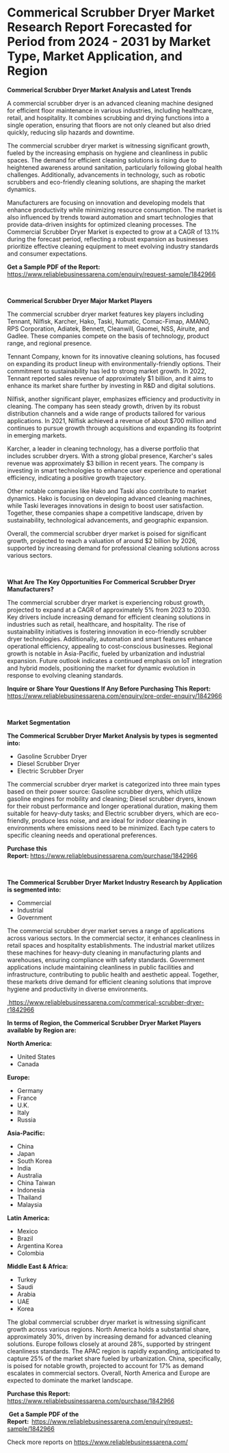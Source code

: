 <p><h1>Commerical Scrubber Dryer Market Research Report Forecasted for Period from 2024 -  2031 by Market Type, Market Application, and Region</h1></p><p><strong>Commerical Scrubber Dryer Market Analysis and Latest Trends</strong></p>
<p><p>A commercial scrubber dryer is an advanced cleaning machine designed for efficient floor maintenance in various industries, including healthcare, retail, and hospitality. It combines scrubbing and drying functions into a single operation, ensuring that floors are not only cleaned but also dried quickly, reducing slip hazards and downtime.</p><p>The commercial scrubber dryer market is witnessing significant growth, fueled by the increasing emphasis on hygiene and cleanliness in public spaces. The demand for efficient cleaning solutions is rising due to heightened awareness around sanitation, particularly following global health challenges. Additionally, advancements in technology, such as robotic scrubbers and eco-friendly cleaning solutions, are shaping the market dynamics. </p><p>Manufacturers are focusing on innovation and developing models that enhance productivity while minimizing resource consumption. The market is also influenced by trends toward automation and smart technologies that provide data-driven insights for optimized cleaning processes. The Commercial Scrubber Dryer Market is expected to grow at a CAGR of 13.1% during the forecast period, reflecting a robust expansion as businesses prioritize effective cleaning equipment to meet evolving industry standards and consumer expectations.</p></p>
<p><strong>Get a Sample PDF of the Report:&nbsp;</strong> <a href="https://www.reliablebusinessarena.com/enquiry/request-sample/1842966?utm_campaign=1912&utm_medium=2&utm_source=Github&utm_content=ia&utm_term=01012025&utm_id=commerical-scrubber-dryer">https://www.reliablebusinessarena.com/enquiry/request-sample/1842966</a></p>
<p>&nbsp;</p>
<p><strong>Commerical Scrubber Dryer Major Market Players</strong></p>
<p><p>The commercial scrubber dryer market features key players including Tennant, Nilfisk, Karcher, Hako, Taski, Numatic, Comac-Fimap, AMANO, RPS Corporation, Adiatek, Bennett, Cleanwill, Gaomei, NSS, Airuite, and Gadlee. These companies compete on the basis of technology, product range, and regional presence.</p><p>Tennant Company, known for its innovative cleaning solutions, has focused on expanding its product lineup with environmentally-friendly options. Their commitment to sustainability has led to strong market growth. In 2022, Tennant reported sales revenue of approximately $1 billion, and it aims to enhance its market share further by investing in R&D and digital solutions.</p><p>Nilfisk, another significant player, emphasizes efficiency and productivity in cleaning. The company has seen steady growth, driven by its robust distribution channels and a wide range of products tailored for various applications. In 2021, Nilfisk achieved a revenue of about $700 million and continues to pursue growth through acquisitions and expanding its footprint in emerging markets.</p><p>Karcher, a leader in cleaning technology, has a diverse portfolio that includes scrubber dryers. With a strong global presence, Karcher's sales revenue was approximately $3 billion in recent years. The company is investing in smart technologies to enhance user experience and operational efficiency, indicating a positive growth trajectory.</p><p>Other notable companies like Hako and Taski also contribute to market dynamics. Hako is focusing on developing advanced cleaning machines, while Taski leverages innovations in design to boost user satisfaction. Together, these companies shape a competitive landscape, driven by sustainability, technological advancements, and geographic expansion.</p><p>Overall, the commercial scrubber dryer market is poised for significant growth, projected to reach a valuation of around $2 billion by 2026, supported by increasing demand for professional cleaning solutions across various sectors.</p></p>
<p>&nbsp;</p>
<p><strong>What Are The Key Opportunities For Commerical Scrubber Dryer Manufacturers?</strong></p>
<p><p>The commercial scrubber dryer market is experiencing robust growth, projected to expand at a CAGR of approximately 5% from 2023 to 2030. Key drivers include increasing demand for efficient cleaning solutions in industries such as retail, healthcare, and hospitality. The rise of sustainability initiatives is fostering innovation in eco-friendly scrubber dryer technologies. Additionally, automation and smart features enhance operational efficiency, appealing to cost-conscious businesses. Regional growth is notable in Asia-Pacific, fueled by urbanization and industrial expansion. Future outlook indicates a continued emphasis on IoT integration and hybrid models, positioning the market for dynamic evolution in response to evolving cleaning standards.</p></p>
<p><strong>Inquire or Share Your Questions If Any Before Purchasing This Report:</strong> <a href="https://www.reliablebusinessarena.com/enquiry/pre-order-enquiry/1842966?utm_campaign=1912&utm_medium=2&utm_source=Github&utm_content=ia&utm_term=01012025&utm_id=commerical-scrubber-dryer">https://www.reliablebusinessarena.com/enquiry/pre-order-enquiry/1842966</a></p>
<p>&nbsp;</p>
<p><strong>Market Segmentation</strong></p>
<p><strong>The Commerical Scrubber Dryer Market Analysis by types is segmented into:</strong></p>
<p><ul><li>Gasoline Scrubber Dryer</li><li>Diesel Scrubber Dryer</li><li>Electric Scrubber Dryer</li></ul></p>
<p><p>The commercial scrubber dryer market is categorized into three main types based on their power source: Gasoline scrubber dryers, which utilize gasoline engines for mobility and cleaning; Diesel scrubber dryers, known for their robust performance and longer operational duration, making them suitable for heavy-duty tasks; and Electric scrubber dryers, which are eco-friendly, produce less noise, and are ideal for indoor cleaning in environments where emissions need to be minimized. Each type caters to specific cleaning needs and operational preferences.</p></p>
<p><strong>Purchase this Report:&nbsp;</strong><a href="https://www.reliablebusinessarena.com/purchase/1842966?utm_campaign=1912&utm_medium=2&utm_source=Github&utm_content=ia&utm_term=01012025&utm_id=commerical-scrubber-dryer">https://www.reliablebusinessarena.com/purchase/1842966</a></p>
<p>&nbsp;</p>
<p><strong>The Commerical Scrubber Dryer Market Industry Research by Application is segmented into:</strong></p>
<p><ul><li>Commercial</li><li>Industrial</li><li>Government</li></ul></p>
<p><p>The commercial scrubber dryer market serves a range of applications across various sectors. In the commercial sector, it enhances cleanliness in retail spaces and hospitality establishments. The industrial market utilizes these machines for heavy-duty cleaning in manufacturing plants and warehouses, ensuring compliance with safety standards. Government applications include maintaining cleanliness in public facilities and infrastructure, contributing to public health and aesthetic appeal. Together, these markets drive demand for efficient cleaning solutions that improve hygiene and productivity in diverse environments.</p></p>
<p><a href="https://www.reliablebusinessarena.com/commerical-scrubber-dryer-r1842966?utm_campaign=1912&utm_medium=2&utm_source=Github&utm_content=ia&utm_term=01012025&utm_id=commerical-scrubber-dryer">&nbsp;https://www.reliablebusinessarena.com/commerical-scrubber-dryer-r1842966</a></p>
<p><strong>In terms of Region, the Commerical Scrubber Dryer Market Players available by Region are:</strong></p>
<p>
    <p> <strong> North America: </strong>
        <ul>
            <li>United States</li>
            <li>Canada</li>
        </ul>
        </p> 
    <p> <strong> Europe: </strong>
        <ul>
            <li>Germany</li>
            <li>France</li>
            <li>U.K.</li>
            <li>Italy</li>
            <li>Russia</li>
        </ul>
        </p> 
    <p> <strong> Asia-Pacific: </strong>
        <ul>
            <li>China</li>
            <li>Japan</li>
            <li>South Korea</li>
            <li>India</li>
            <li>Australia</li>
            <li>China Taiwan</li>
            <li>Indonesia</li>
            <li>Thailand</li>
            <li>Malaysia</li>
        </ul>
        </p> 
    <p> <strong> Latin America: </strong>
        <ul>
            <li>Mexico</li>
            <li>Brazil</li>
            <li>Argentina Korea</li>
            <li>Colombia</li>
        </ul>
        </p> 
    <p> <strong> Middle East & Africa: </strong>
        <ul>
            <li>Turkey</li>
            <li>Saudi</li>
            <li>Arabia</li>
            <li>UAE</li>
            <li>Korea</li>
        </ul>
    </p>
    </p>
<p><p>The global commercial scrubber dryer market is witnessing significant growth across various regions. North America holds a substantial share, approximately 30%, driven by increasing demand for advanced cleaning solutions. Europe follows closely at around 28%, supported by stringent cleanliness standards. The APAC region is rapidly expanding, anticipated to capture 25% of the market share fueled by urbanization. China, specifically, is poised for notable growth, projected to account for 17% as demand escalates in commercial sectors. Overall, North America and Europe are expected to dominate the market landscape.</p></p>
<p><strong>Purchase this Report: </strong><a href="https://www.reliablebusinessarena.com/purchase/1842966?utm_campaign=1912&utm_medium=2&utm_source=Github&utm_content=ia&utm_term=01012025&utm_id=commerical-scrubber-dryer">https://www.reliablebusinessarena.com/purchase/1842966</a></p>
<p>&nbsp;<strong>Get a Sample PDF of the Report:&nbsp;&nbsp;</strong><a href="https://www.reliablebusinessarena.com/enquiry/request-sample/1842966?utm_campaign=1912&utm_medium=2&utm_source=Github&utm_content=ia&utm_term=01012025&utm_id=commerical-scrubber-dryer">https://www.reliablebusinessarena.com/enquiry/request-sample/1842966</a></p>
<p><strong></strong></p>
<p>Check more reports on <a href="https://www.reliablebusinessarena.com/?utm_campaign=1912&utm_medium=2&utm_source=Github&utm_content=ia&utm_term=01012025&utm_id=commerical-scrubber-dryer">https://www.reliablebusinessarena.com/</a></p>